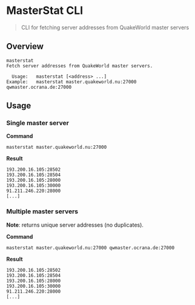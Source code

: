 # MasterStat CLI

> CLI for fetching server addresses from QuakeWorld master servers

## Overview

```shell
masterstat
Fetch server addresses from QuakeWorld master servers.

  Usage:   masterstat [<address> ...]
Example:   masterstat master.quakeworld.nu:27000 qwmaster.ocrana.de:27000
```

## Usage

### Single master server

**Command**

```shell
masterstat master.quakeworld.nu:27000
```

**Result**

```
193.200.16.105:28502
193.200.16.105:28504
193.200.16.105:28000
193.200.16.105:30000
91.211.246.220:28000
[...]
```

### Multiple master servers
**Note**: returns unique server addresses (no duplicates).

**Command**

```shell
masterstat master.quakeworld.nu:27000 qwmaster.ocrana.de:27000
```

**Result**

```shell
193.200.16.105:28502
193.200.16.105:28504
193.200.16.105:28000
193.200.16.105:30000
91.211.246.220:28000
[...]
```
